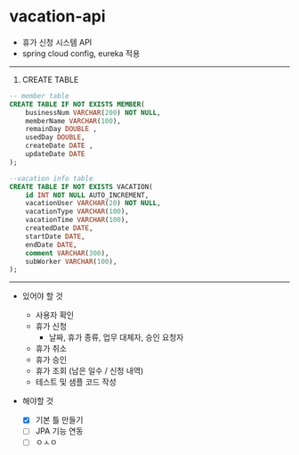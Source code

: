 # vacation-api
- 휴가 신청 시스템 API
- spring cloud config, eureka 적용

---
1. CREATE TABLE
```sql
-- member table
CREATE TABLE IF NOT EXISTS MEMBER(
    businessNum VARCHAR(200) NOT NULL,
    memberName VARCHAR(100),
    remainDay DOUBLE ,
    usedDay DOUBLE,
    createDate DATE ,
    updateDate DATE
);

--vacation info table
CREATE TABLE IF NOT EXISTS VACATION(
    id INT NOT NULL AUTO_INCREMENT,
    vacationUser VARCHAR(20) NOT NULL,
    vacationType VARCHAR(100),
    vacationTime VARCHAR(100),
    createdDate DATE,
    startDate DATE,
    endDate DATE,
    comment VARCHAR(300),
    subWorker VARCHAR(100),
);
```
---

- 있어야 할 것
  - 사용자 확인
  - 휴가 신청
    - 날짜, 휴가 종류, 업무 대체자, 승인 요청자 
  - 휴가 취소
  - 휴가 승인
  - 휴가 조회 (남은 일수 / 신청 내역)
  - 테스트 및 샘플 코드 작성 

- 해야할 것  
  -[x] 기본 틀 만들기  
  -[ ] JPA 기능 연동  
  -[ ] ㅇㅅㅇ 